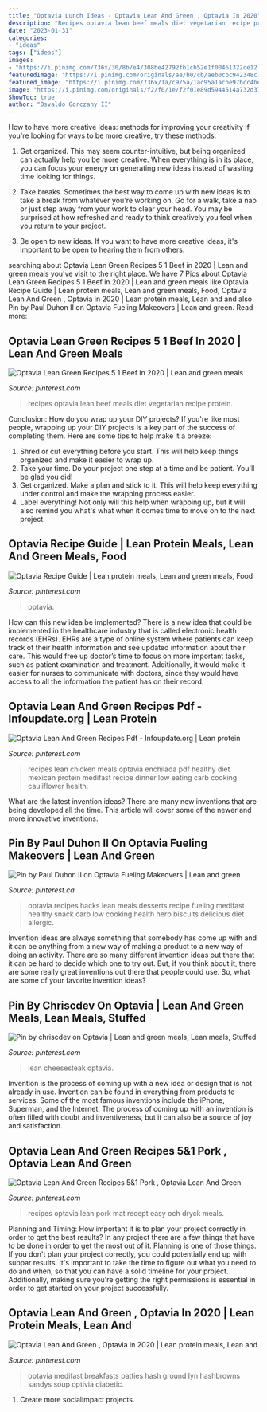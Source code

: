 ```yaml
---
title: "Optavia Lunch Ideas - Optavia Lean And Green , Optavia In 2020"
description: "Recipes optavia lean beef meals diet vegetarian recipe protein"
date: "2023-01-31"
categories:
- "ideas"
tags: ["ideas"]
images:
- "https://i.pinimg.com/736x/30/8b/e4/308be42792fb1cb52e1f00461322ce12.jpg"
featuredImage: "https://i.pinimg.com/originals/ae/b0/cb/aeb0cbc942348c73b38e5f42f89b6a9b.png"
featured_image: "https://i.pinimg.com/736x/1a/c9/5a/1ac95a1acbe97bcc4be26a7958740321.jpg"
image: "https://i.pinimg.com/originals/f2/f0/1e/f2f01e89d5944514a732d37bfd31680a.png"
ShowToc: true
author: "Osvaldo Gorczany II"
---
```



How to have more creative ideas: methods for improving your creativity
If you're looking for ways to be more creative, try these methods:
1. Get organized. This may seem counter-intuitive, but being organized can actually help you be more creative. When everything is in its place, you can focus your energy on generating new ideas instead of wasting time looking for things.

2. Take breaks. Sometimes the best way to come up with new ideas is to take a break from whatever you're working on. Go for a walk, take a nap or just step away from your work to clear your head. You may be surprised at how refreshed and ready to think creatively you feel when you return to your project.

3. Be open to new ideas. If you want to have more creative ideas, it's important to be open to hearing them from others.

	

		
searching about Optavia Lean Green Recipes 5 1 Beef in 2020 | Lean and green meals you've visit to the right place. We have 7 Pics about Optavia Lean Green Recipes 5 1 Beef in 2020 | Lean and green meals like Optavia Recipe Guide | Lean protein meals, Lean and green meals, Food, Optavia Lean And Green , Optavia in 2020 | Lean protein meals, Lean and and also Pin by Paul Duhon II on Optavia Fueling Makeovers | Lean and green. Read more:
		
    
## Optavia Lean Green Recipes 5 1 Beef In 2020 | Lean And Green Meals

<img loading=lazy src="https://i.pinimg.com/originals/c4/32/34/c43234d648019c51d05f6fa4c5ee9f16.jpg" onerror="this.onerror=null;this.src='https://tse1.mm.bing.net/th?id=OIP.OQgB7DNH4k-Zhc4rumFOgQHaNI&amp;pid=15.1';" alt="Optavia Lean Green Recipes 5 1 Beef in 2020 | Lean and green meals">

_Source: pinterest.com_

>recipes optavia lean beef meals diet vegetarian recipe protein. 

	

Conclusion: How do you wrap up your DIY projects?
If you're like most people, wrapping up your DIY projects is a key part of the success of completing them. Here are some tips to help make it a breeze:
1) Shred or cut everything before you start. This will help keep things organized and make it easier to wrap up.
2) Take your time. Do your project one step at a time and be patient. You'll be glad you did!
3) Get organized. Make a plan and stick to it. This will help keep everything under control and make the wrapping process easier.
4) Label everything! Not only will this help when wrapping up, but it will also remind you what's what when it comes time to move on to the next project.

    
## Optavia Recipe Guide | Lean Protein Meals, Lean And Green Meals, Food

<img loading=lazy src="https://i.pinimg.com/736x/ba/b0/32/bab032d78c0dfc228b1c42163c6d9062.jpg" onerror="this.onerror=null;this.src='https://tse2.mm.bing.net/th?id=OIP.J3m5YpeC6pNW3CJM4pbFVQHaNI&amp;pid=15.1';" alt="Optavia Recipe Guide | Lean protein meals, Lean and green meals, Food">

_Source: pinterest.com_

>optavia. 

	

How can this new idea be implemented?
There is a new idea that could be implemented in the healthcare industry that is called electronic health records (EHRs). EHRs are a type of online system where patients can keep track of their health information and see updated information about their care. This would free up doctor’s time to focus on more important tasks, such as patient examination and treatment. Additionally, it would make it easier for nurses to communicate with doctors, since they would have access to all the information the patient has on their record.

    
## Optavia Lean And Green Recipes Pdf - Infoupdate.org | Lean Protein

<img loading=lazy src="https://i.pinimg.com/originals/ae/b0/cb/aeb0cbc942348c73b38e5f42f89b6a9b.png" onerror="this.onerror=null;this.src='https://tse3.mm.bing.net/th?id=OIP.d9ICrcViaXc3Ngy-8EY_GAHaM_&amp;pid=15.1';" alt="Optavia Lean And Green Recipes Pdf - Infoupdate.org | Lean protein">

_Source: pinterest.com_

>recipes lean chicken meals optavia enchilada pdf healthy diet mexican protein medifast recipe dinner low eating carb cooking cauliflower health. 

	

What are the latest invention ideas?
There are many new inventions that are being developed all the time. This article will cover some of the newer and more innovative inventions.

    
## Pin By Paul Duhon II On Optavia Fueling Makeovers | Lean And Green

<img loading=lazy src="https://i.pinimg.com/736x/1a/c9/5a/1ac95a1acbe97bcc4be26a7958740321.jpg" onerror="this.onerror=null;this.src='https://tse4.mm.bing.net/th?id=OIP.2sw4AzoNjmOOswMa1ac5FwHaNI&amp;pid=15.1';" alt="Pin by Paul Duhon II on Optavia Fueling Makeovers | Lean and green">

_Source: pinterest.ca_

>optavia recipes hacks lean meals desserts recipe fueling medifast healthy snack carb low cooking health herb biscuits delicious diet allergic. 

	

Invention ideas are always something that somebody has come up with and it can be anything from a new way of making a product to a new way of doing an activity. There are so many different invention ideas out there that it can be hard to decide which one to try out. But, if you think about it, there are some really great inventions out there that people could use. So, what are some of your favorite invention ideas?

    
## Pin By Chriscdev On Optavia | Lean And Green Meals, Lean Meals, Stuffed

<img loading=lazy src="https://i.pinimg.com/originals/f2/f0/1e/f2f01e89d5944514a732d37bfd31680a.png" onerror="this.onerror=null;this.src='https://tse4.mm.bing.net/th?id=OIP.DkoLJtUSdHiIf86O-FTqlAHaNK&amp;pid=15.1';" alt="Pin by chriscdev on Optavia | Lean and green meals, Lean meals, Stuffed">

_Source: pinterest.com_

>lean cheesesteak optavia. 

	

Invention is the process of coming up with a new idea or design that is not already in use. Invention can be found in everything from products to services. Some of the most famous inventions include the iPhone, Superman, and the Internet. The process of coming up with an invention is often filled with doubt and inventiveness, but it can also be a source of joy and satisfaction.

    
## Optavia Lean And Green Recipes 5&amp;1 Pork , Optavia Lean And Green

<img loading=lazy src="https://i.pinimg.com/736x/30/8b/e4/308be42792fb1cb52e1f00461322ce12.jpg" onerror="this.onerror=null;this.src='https://tse2.mm.bing.net/th?id=OIP.1CXF_TZziPa3aW1f-5d-3QHaNI&amp;pid=15.1';" alt="Optavia Lean And Green Recipes 5&amp;1 Pork , Optavia Lean And Green">

_Source: pinterest.com_

>recipes optavia lean pork mat recept easy och dryck meals. 

	

Planning and Timing: How important it is to plan your project correctly in order to get the best results?
In any project there are a few things that have to be done in order to get the most out of it. Planning is one of those things. If you don't plan your project correctly, you could potentially end up with subpar results. It's important to take the time to figure out what you need to do and when, so that you can have a solid timeline for your project. Additionally, making sure you're getting the right permissions is essential in order to get started on your project successfully.

    
## Optavia Lean And Green , Optavia In 2020 | Lean Protein Meals, Lean And

<img loading=lazy src="https://i.pinimg.com/736x/0b/66/22/0b66224cc1eef09bd1cbeccb31dc46ab.jpg" onerror="this.onerror=null;this.src='https://tse3.mm.bing.net/th?id=OIP.PgYtFewnPxuAHX5NG83DaAHaLN&amp;pid=15.1';" alt="Optavia Lean And Green , Optavia in 2020 | Lean protein meals, Lean and">

_Source: pinterest.com_

>optavia medifast breakfasts patties hash ground lyn hashbrowns sandys soup optivia diabetic. 

	

1. Create more socialimpact projects.

